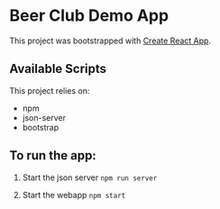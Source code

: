 # Beer Club Demo App

This project was bootstrapped with [Create React App](https://github.com/facebook/create-react-app).

## Available Scripts

This project relies on:
- npm
- json-server
- bootstrap

## To run the app: 

1. Start the json server
`npm run server`

2. Start the webapp
`npm start`
